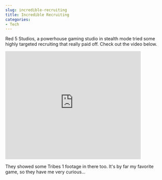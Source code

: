 ```yaml
---
slug: incredible-recruiting
title: Incredible Recruiting
categories:
- Tech
---
```


Red 5 Studios, a powerhouse gaming studio in stealth mode tried some highly targeted recruiting that really paid off. Check out the video below.

<iframe src="http://www.msnbc.msn.com/id/22425001/vp/24836769#24836769" width="425" height="339" frameborder="0" scrolling="no"></iframe>

They showed some Tribes 1 footage in there too. It's by far my favorite game, so they have me very curious...
